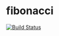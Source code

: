 # fibonacci
[![Build Status](https://img.shields.io/jenkins/build?jobUrl=http://13.48.187.184/job/fibonacci)](http://13.48.187.184/job/fibonacci/)

